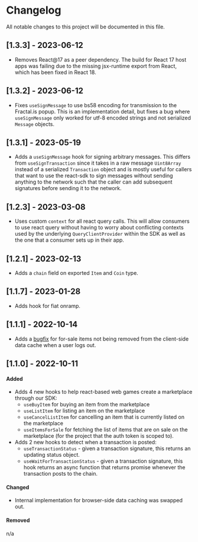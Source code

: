 # Changelog

All notable changes to this project will be documented in this file.

## [1.3.3] - 2023-06-12

- Removes React@17 as a peer dependency. The build for React 17 host apps was
  failing due to the missing jsx-runtime export from React, which has been fixed
  in React 18.

## [1.3.2] - 2023-06-12

- Fixes `useSignMessage` to use bs58 encoding for transmission to the Fractal.is
  popup. This is an implementation detail, but fixes a bug where
  `useSignMessage` only worked for utf-8 encoded strings and not serialized
  `Message` objects.

## [1.3.1] - 2023-05-19

- Adds a `useSignMessage` hook for signing arbitrary messages. This differs from
  `useSignTransaction` since it takes in a raw message `Uint8Array` instead of
  a serialized `Transaction` object and is mostly useful for callers that
  want to use the react-sdk to sign messages without sending anything to the
  network such that the caller can add subsequent signatures before sending it
  to the network.

## [1.2.3] - 2023-03-08

- Uses custom `context` for all react query calls. This will allow consumers to
  use react query without having to worry about conflicting contexts used by
  the underlying `QueryClientProvider` within the SDK as well as the one that a
  consumer sets up in their app.

## [1.2.1] - 2023-02-13

- Adds a `chain` field on exported `Item` and `Coin` type.

## [1.1.7] - 2023-01-28

- Adds hook for fiat onramp.

## [1.1.1] - 2022-10-14

- Adds a [bugfix](https://github.com/fractalwagmi/react-sdk/issues/100) for for-sale items not being removed from the client-side data cache when a user logs out.

## [1.1.0] - 2022-10-11

#### Added

- Adds 4 new hooks to help react-based web games create a marketplace through
  our SDK:
  - `useBuyItem` for buying an item from the marketplace
  - `useListItem` for listing an item on the marketplace
  - `useCancelListItem` for cancelling an item that is currently listed on the marketplace
  - `useItemsForSale` for fetching the list of items that are on sale on the
    marketplace (for the project that the auth token is scoped to).
- Adds 2 new hooks to detect when a transaction is posted:
  - `useTransactionStatus` - given a transaction signature, this returns an
    updating status object.
  - `useWaitForTransactionStatus` - given a transaction signature, this hook
    returns an async function that returns promise whenever the transaction
    posts to the chain.

#### Changed

- Internal implementation for browser-side data caching was swapped out.

#### Removed

n/a
